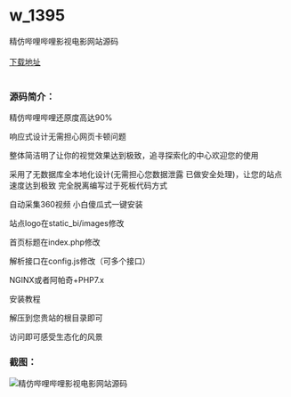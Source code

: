 # w_1395
精仿哔哩哔哩影视电影网站源码
<br/></br>
[下载地址](https://www.uuid2.com/1395.html "下载地址")
<br/></br>
<h3>源码简介：</h3>
<p>精仿哔哩哔哩还原度高达90%<p>
<p>响应式设计无需担心网页卡顿问题<p>
<p>整体简洁明了让你的视觉效果达到极致，追寻探索化的中心欢迎您的使用<p>
<p>采用了无数据库全本地化设计(无需担心您数据泄露 已做安全处理)，让您的站点速度达到极致 完全脱离编写过于死板代码方式<p>
<p>自动采集360视频 小白傻瓜式一键安装<p>
<p>站点logo在static_bi/images修改<p>
<p>首页标题在index.php修改<p>
<p>解析接口在config.js修改（可多个接口）<p>
<p>NGINX或者阿帕奇+PHP7.x<p>
<p>安装教程<p>
<p>解压到您贵站的根目录即可<p>
<p>访问即可感受生态化的风景<p>
<h3>截图：</h3>
<img src="https://www.uuid2.com/wp-content/uploads/img/202108/36f67c0397.jpg" alt="精仿哔哩哔哩影视电影网站源码">
